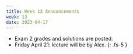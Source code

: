 ```yaml
---
title: Week 13 Announcements 
week: 13
date: 2023-04-17
---
```

- Exam 2 grades and solutions are posted.
- Friday April 21: lecture will be by Alex.
{: .fs-5 }
